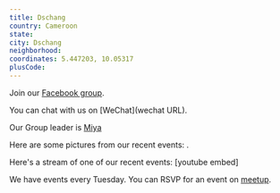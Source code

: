 ```yaml
---
title: Dschang
country: Cameroon
state: 
city: Dschang
neighborhood: 
coordinates: 5.447203, 10.05317
plusCode:
---
```

Join our [Facebook group](https://www.facebook.com/groups/free.code.camp.dschang).

You can chat with us on [WeChat](wechat URL).

Our Group leader is [Miya](freecodecamp.org/miya)

Here are some pictures from our recent events:
![]().

Here's a stream of one of our recent events:
[youtube embed]

We have events every Tuesday. You can RSVP for an event on [meetup](meetupurl).
